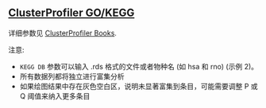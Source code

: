 ## [ClusterProfiler GO/KEGG](/advance/clusterprofiler-go-kegg)

详细参数见 [ClusterProfiler Books](https://hiplot-academic.com/books-static/clusterprofiler-book).

注意: 

- `KEGG DB` 参数可以输入 .rds 格式的文件或者物种名 (如 hsa 和 rno) (示例 2)。
- 所有数据列都将独立进行富集分析
- 如果绘图结果中存在灰色空白区，说明未显著富集到条目，可能需要调整 P 或 Q 阈值来纳入更多条目
